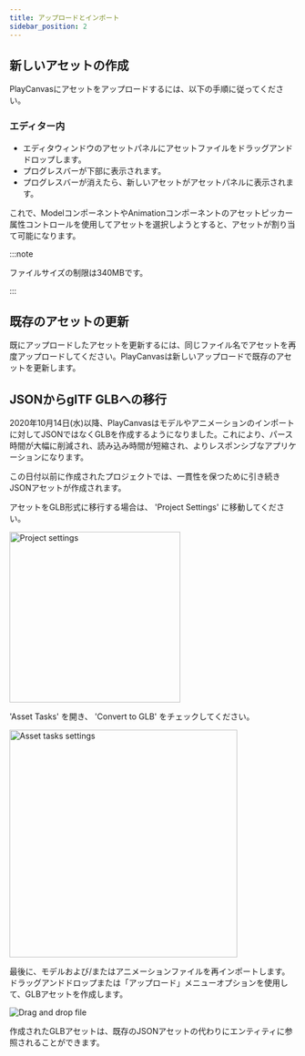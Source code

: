 ```yaml
---
title: アップロードとインポート
sidebar_position: 2
---
```


## 新しいアセットの作成

PlayCanvasにアセットをアップロードするには、以下の手順に従ってください。

### エディター内

* エディタウィンドウのアセットパネルにアセットファイルをドラッグアンドドロップします。
* プログレスバーが下部に表示されます。
* プログレスバーが消えたら、新しいアセットがアセットパネルに表示されます。

これで、ModelコンポーネントやAnimationコンポーネントのアセットピッカー属性コントロールを使用してアセットを選択しようとすると、アセットが割り当て可能になります。

:::note

ファイルサイズの制限は340MBです。

:::

## 既存のアセットの更新

既にアップロードしたアセットを更新するには、同じファイル名でアセットを再度アップロードしてください。PlayCanvasは新しいアップロードで既存のアセットを更新します。

## JSONからglTF GLBへの移行

2020年10月14日(水)以降、PlayCanvasはモデルやアニメーションのインポートに対してJSONではなくGLBを作成するようになりました。これにより、パース時間が大幅に削減され、読み込み時間が短縮され、よりレスポンシブなアプリケーションになります。

この日付以前に作成されたプロジェクトでは、一貫性を保つために引き続きJSONアセットが作成されます。

アセットをGLB形式に移行する場合は、 'Project Settings' に移動してください。

<img loading="lazy" src="/images/user-manual/assets/importing/project-settings.png" alt="Project settings" width="300" />

'Asset Tasks' を開き、 'Convert to GLB' をチェックしてください。

<img loading="lazy" src="/images/user-manual/assets/importing/asset-tasks.png" alt="Asset tasks settings" width="400" />

最後に、モデルおよび/またはアニメーションファイルを再インポートします。ドラッグアンドドロップまたは「アップロード」メニューオプションを使用して、GLBアセットを作成します。

<img loading="lazy" src="/images/user-manual/assets/importing/drag-and-drop.gif" alt="Drag and drop file" />

作成されたGLBアセットは、既存のJSONアセットの代わりにエンティティに参照されることができます。
